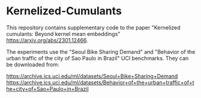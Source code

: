 # Kernelized-Cumulants

This repository contains supplementary code to the paper "Kernelized cumulants: Beyond kernel mean embeddings" https://arxiv.org/abs/2301.12466.

The experiments use the "Seoul Bike Sharing Demand" and "Behavior of the urban traffic of the city of Sao Paulo in Brazil" UCI benchmarks. They can be downloaded from: 

https://archive.ics.uci.edu/ml/datasets/Seoul+Bike+Sharing+Demand https://archive.ics.uci.edu/ml/datasets/Behavior+of+the+urban+traffic+of+the+city+of+Sao+Paulo+in+Brazil
